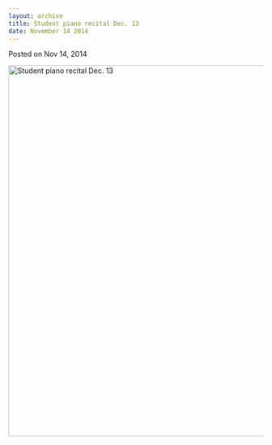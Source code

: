 ```yaml
---
layout: archive
title: Student piano recital Dec. 13
date: November 14 2014
---
```





<span class="date">Posted on Nov 14, 2014    </span>
<p><img alt="Student piano recital Dec. 13" src="http://news.csumb.edu/sites/default/files/65/attachments/news/images/piano_recital_fall2014.jpg" style="float:left; width:550px; height:731px"/></p>






